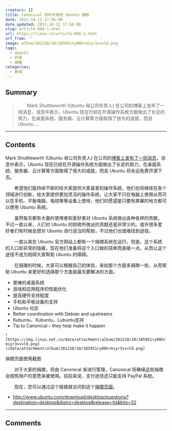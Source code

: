```yaml
---
creators: []
title: Canonical 呼吁大家给 Ubuntu 捐款
date: 2012-10-12 17:56:00
date_updated: 2012-10-12 17:56:00
slug: article-868-1.html
url: https://linux.cn/article-868-1.html
url_from: ''
image: album/201210/10/185951ry08hrmiyr3vvvl8.png
tags:
  - ubuntu
  - 开源
  - 捐赠
categories:
  - 新闻
---
```


## Summary

> 　　Mark Shuttleworth (Ubuntu 母公司负责人) 在公司的博客上发布了一则消息，消息中表示，Ubuntu 现在已经在开源操作系统方面做出了长足的努力，在桌面系统、服务器、云计算等方面取得了很大的成就，而且 Ubuntu   ...

***

<!-- more -->

## Contents

Mark Shuttleworth (Ubuntu 母公司负责人) 在公司的[博客上发布了一则消息](http://blog.canonical.com/2012/10/09/contributions-come-in-many-forms/)，消息中表示，Ubuntu 现在已经在开源操作系统方面做出了长足的努力，在桌面系统、服务器、云计算等方面取得了很大的成就，而且 Ubuntu 将永远免费开源下去。

　　希望他们能持续不断的给大家提供大家喜爱的操作系统，他们也将继续在各个领域进行创新，给大家提供更加灵活的操作系统，让大家不只在电脑上使用从而可以在手机、平板电脑、电视等等设备上使用，他们的愿望是只要有屏幕的地方都可以使用 Ubuntu 系统。

　　虽然每天都有大量的使用者和爱好者对 Ubuntu 系统做出各种各样的贡献，不过一直以来，人们对 Ubuntu 的财政所做出的贡献还是非常少的。或许很多爱好者们有时候会想对 Ubuntu 进行适当的帮助，不过他们也很难找到途径。

　　一直以来在 Ubuntu 官方网站上都有一个捐赠系统在运行，但是，这个系统的入口却非常的隐蔽，现在他们准备将这个入口做的简单而直接一点。从而让这个途径不成为阻碍大家帮助 Ubuntu 的障碍。

　　在捐赠的时候，大家可以根据自己的体验，来给那个方面多捐赠一些，从而帮助 Ubuntu 来更好的选择那个方面是最先要解决的方面。

* 更棒的桌面系统
* 游戏和应用程序的性能优化
* 提高硬件支持程度
* 手机和平板设备的支持
* Ubuntu 社区
* Better coordination with Debian and upstreams
* Kubuntu、Xubuntu、Lubuntu支持
* Tip to Canonical – they help make it happen

`![https://img.linux.net.cn/data/attachment/album/201210/10/185951ry08hrmiyr3vvvl8.png](/data/attachment/album/201210/10/185951ry08hrmiyr3vvvl8.png)`

捐赠页面使用截图

　　对于大家的捐赠，将由 Canonical 来进行管理，Canonical 将确保这些捐赠会按照用户的意愿来被使用。目前来说，支付途径还只能支持 PayPal 系统。

　　现在，您可以通过这个链接就访问到这个[捐赠页面](http://www.ubuntu.com/download/desktop/questions?destination=desktop&distro=desktop&release=lts&bits=32)。

* <http://www.ubuntu.com/download/desktop/questions?destination=desktop&distro=desktop&release=lts&bits=32>

***

## Comments
